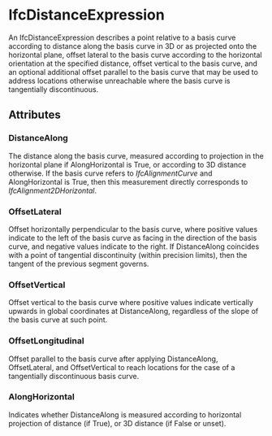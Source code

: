 # IfcDistanceExpression

An IfcDistanceExpression describes a point relative to a basis curve according to distance along the basis curve in 3D or as projected onto the horizontal plane, offset lateral to the basis curve according to the horizontal orientation at the specified distance, offset vertical to the basis curve, and an optional additional offset parallel to the basis curve that may be used to address locations otherwise unreachable where the basis curve is tangentially discontinuous.

## Attributes

### DistanceAlong
The distance along the basis curve, measured according to projection in the horizontal plane if AlongHorizontal is True, or according to 3D distance otherwise. If the basis curve refers to _IfcAlignmentCurve_ and AlongHorizontal is True, then this measurement directly corresponds to _IfcAlignment2DHorizontal_.

### OffsetLateral
Offset horizontally perpendicular to the basis curve, where positive values indicate to the left of the basis curve as facing in the direction of the basis curve, and negative values indicate to the right. If DistanceAlong coincides with a point of tangential discontinuity (within precision limits), then the tangent of the previous segment governs.

### OffsetVertical
Offset vertical to the basis curve where positive values indicate vertically upwards in global coordinates at DistanceAlong, regardless of the slope of the basis curve at such point.

### OffsetLongitudinal
Offset parallel to the basis curve after applying DistanceAlong, OffsetLateral, and OffsetVertical to reach locations for the case of a tangentially discontinuous basis curve.

### AlongHorizontal
Indicates whether DistanceAlong is measured according to horizontal projection of distance (if True), or 3D distance (if False or unset).
